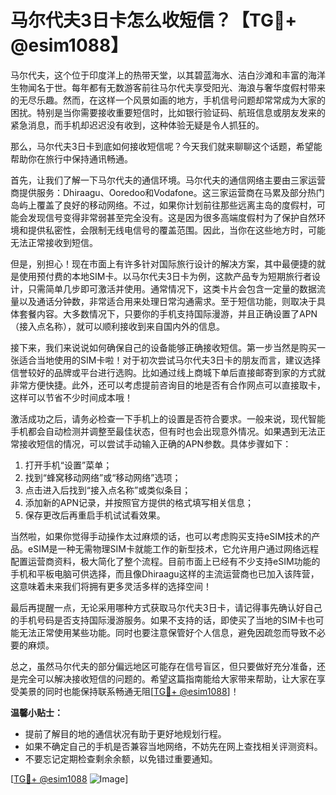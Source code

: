 # 马尔代夫3日卡怎么收短信？【TG💪+ @esim1088】

马尔代夫，这个位于印度洋上的热带天堂，以其碧蓝海水、洁白沙滩和丰富的海洋生物闻名于世。每年都有无数游客前往马尔代夫享受阳光、海浪与奢华度假村带来的无尽乐趣。然而，在这样一个风景如画的地方，手机信号问题却常常成为大家的困扰。特别是当你需要接收重要短信时，比如银行验证码、航班信息或朋友发来的紧急消息，而手机却迟迟没有收到，这种体验无疑是令人抓狂的。

那么，马尔代夫3日卡到底如何接收短信呢？今天我们就来聊聊这个话题，希望能帮助你在旅行中保持通讯畅通。

首先，让我们了解一下马尔代夫的通信环境。马尔代夫的通信网络主要由三家运营商提供服务：Dhiraagu、Ooredoo和Vodafone。这三家运营商在马累及部分热门岛屿上覆盖了良好的移动网络。不过，如果你计划前往那些远离主岛的度假村，可能会发现信号变得非常弱甚至完全没有。这是因为很多高端度假村为了保护自然环境和提供私密性，会限制无线电信号的覆盖范围。因此，当你在这些地方时，可能无法正常接收到短信。

但是，别担心！现在市面上有许多针对国际旅行设计的解决方案，其中最便捷的就是使用预付费的本地SIM卡。以马尔代夫3日卡为例，这款产品专为短期旅行者设计，只需简单几步即可激活并使用。通常情况下，这类卡片会包含一定量的数据流量以及通话分钟数，非常适合用来处理日常沟通需求。至于短信功能，则取决于具体套餐内容。大多数情况下，只要你的手机支持国际漫游，并且正确设置了APN（接入点名称），就可以顺利接收到来自国内外的信息。

接下来，我们来说说如何确保自己的设备能够正确接收短信。第一步当然是购买一张适合当地使用的SIM卡啦！对于初次尝试马尔代夫3日卡的朋友而言，建议选择信誉较好的品牌或平台进行选购。比如通过线上商城下单后直接邮寄到家的方式就非常方便快捷。此外，还可以考虑提前咨询目的地是否有合作网点可以直接取卡，这样可以节省不少时间成本哦！

激活成功之后，请务必检查一下手机上的设置是否符合要求。一般来说，现代智能手机都会自动检测并调整至最佳状态，但有时也会出现意外情况。如果遇到无法正常接收短信的情况，可以尝试手动输入正确的APN参数。具体步骤如下：

1. 打开手机“设置”菜单；
2. 找到“蜂窝移动网络”或“移动网络”选项；
3. 点击进入后找到“接入点名称”或类似条目；
4. 添加新的APN记录，并按照官方提供的格式填写相关信息；
5. 保存更改后再重启手机试试看效果。

当然啦，如果你觉得手动操作太过麻烦的话，也可以考虑购买支持eSIM技术的产品。eSIM是一种无需物理SIM卡就能工作的新型技术，它允许用户通过网络远程配置运营商资料，极大简化了整个流程。目前市面上已经有不少支持eSIM功能的手机和平板电脑可供选择，而且像Dhiraagu这样的主流运营商也已加入该阵营，这意味着未来我们将拥有更多灵活多样的选择空间！

最后再提醒一点，无论采用哪种方式获取马尔代夫3日卡，请记得事先确认好自己的手机号码是否支持国际漫游服务。如果不支持的话，即使买了当地的SIM卡也可能无法正常使用某些功能。同时也要注意保管好个人信息，避免因疏忽而导致不必要的麻烦。

总之，虽然马尔代夫的部分偏远地区可能存在信号盲区，但只要做好充分准备，还是完全可以解决接收短信的问题的。希望这篇指南能给大家带来帮助，让大家在享受美景的同时也能保持联系畅通无阻[[TG💪+ @esim1088](https://t.me/s/esim1088)]！

**温馨小贴士：**
- 提前了解目的地的通信状况有助于更好地规划行程。
- 如果不确定自己的手机是否兼容当地网络，不妨先在网上查找相关评测资料。
- 不要忘记定期检查剩余余额，以免错过重要通知。

[[TG💪+ @esim1088](https://t.me/s/esim1088) ![Image](https://i.postimg.cc/4NQfJmqS/Snipaste-2025-05-13-00-14-12.png)]